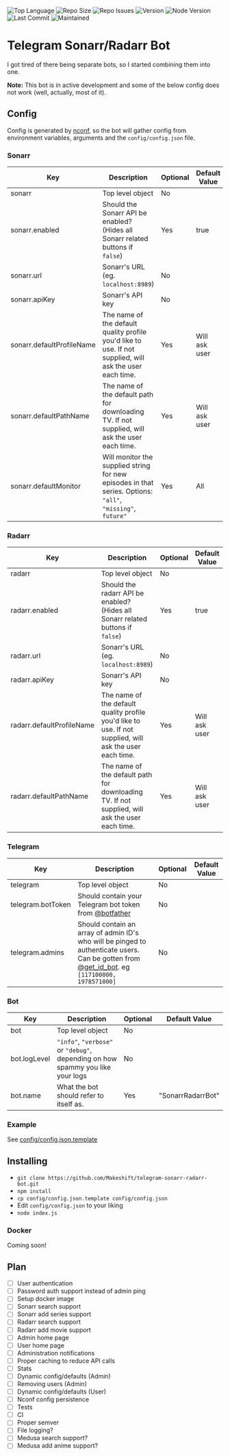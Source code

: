 ![Top Language](https://img.shields.io/github/languages/top/makeshift/telegram-sonarr-radarr-bot.svg)
![Repo Size](https://img.shields.io/github/repo-size/makeshift/telegram-sonarr-radarr-bot.svg)
![Repo Issues](https://img.shields.io/github/issues-raw/makeshift/telegram-sonarr-radarr-bot.svg)
![Version](https://img.shields.io/github/package-json/v/makeshift/telegram-sonarr-radarr-bot.svg)
![Node Version](https://img.shields.io/node/v/cli-highlight.svg)
![Last Commit](https://img.shields.io/github/last-commit/makeshift/telegram-sonarr-radarr-bot.svg)
![Maintained](https://img.shields.io/maintenance/yes/2019.svg)

# Telegram Sonarr/Radarr Bot

I got tired of there being separate bots, so I started combining them into one.

**Note:** This bot is in active development and some of the below config does not work (well, actually, most of it).

## Config

Config is generated by [nconf](https://github.com/indexzero/nconf), so the bot will gather config from environment variables, arguments and the `config/config.json` file.

### Sonarr

| **Key**                 | **Description**                                                                                                 | **Optional**    | **Default Value**   |
|--------------------   |------------------------------------------------------------------------------------------------------------   |------------   |-----------------  |
| sonarr                | Top level object                                                                                              | No            |                   |
| sonarr.enabled               | Should the Sonarr API be enabled? (Hides all Sonarr related buttons if `false`)                               | Yes           | true              |
| sonarr.url                   | Sonarr's URL (eg. `localhost:8989`)                                                                           | No            |                   |
| sonarr.apiKey                | Sonarr's API key                                                                                              | No            |                   |
| sonarr.defaultProfileName    | The name of the default quality profile you'd like to use.  If not supplied, will ask the user each time.     | Yes           | Will ask user     |
| sonarr.defaultPathName       | The name of the default path for downloading TV. If not supplied, will ask the user each time.                | Yes           | Will ask user     |
| sonarr.defaultMonitor        | Will monitor the supplied string for new episodes in that series. Options: `"all"`, `"missing"`, `future"`    | Yes           | All               |

### Radarr

| **Key**                 | **Description**                                                                                                 | **Optional**    | **Default Value**   |
|--------------------   |------------------------------------------------------------------------------------------------------------   |------------   |-----------------  |
| radarr                | Top level object                                                                                              | No            |                   |
| radarr.enabled               | Should the radarr API be enabled? (Hides all Sonarr related buttons if `false`)                               | Yes           | true              |
| radarr.url                   | Sonarr's URL (eg. `localhost:8989`)                                                                           | No            |                   |
| radarr.apiKey                | Sonarr's API key                                                                                              | No            |                   |
| radarr.defaultProfileName    | The name of the default quality profile you'd like to use.  If not supplied, will ask the user each time.     | Yes           | Will ask user     |
| radarr.defaultPathName       | The name of the default path for downloading TV. If not supplied, will ask the user each time.                | Yes           | Will ask user     |

### Telegram

| **Key**                 | **Description**                                                                                                 | **Optional**    | **Default Value**   |
|--------------------   |------------------------------------------------------------------------------------------------------------   |------------   |-----------------  |
| telegram              | Top level object                                                                                              | No            |                   |
| telegram.botToken              | Should contain your Telegram bot token from [@botfather](https://t.me/botfather)                                                        | No            |                   |
| telegram.admins                | Should contain an array of admin ID's who will be pinged to authenticate users. Can be gotten from [@get_id_bot](https://t.me/get_id_bot). eg `[117100000, 1978571000]` | No            |                   |

### Bot

| **Key**                 | **Description**                                                                                                 | **Optional**    | **Default Value**   |
|--------------------   |------------------------------------------------------------------------------------------------------------   |------------   |-----------------  |
| bot                   | Top level object                                                                                              | No            |                   |
| bot.logLevel              | `"info"`, `"verbose"` or `"debug"`, depending on how spammy you like your logs                                           | No            |                   |
| bot.name               | What the bot should refer to itself as. | Yes            | "SonarrRadarrBot"                  |

### Example

See [config/config.json.template](https://github.com/Makeshift/telegram-sonarr-radarr-bot/blob/master/config/config.json.template)

## Installing

* `git clone https://github.com/Makeshift/telegram-sonarr-radarr-bot.git`
* `npm install`
* `cp config/config.json.template config/config.json`
* Edit `config/config.json` to your liking
* `node index.js`

### Docker

Coming soon!

## Plan

- [ ] User authentication
- [ ] Password auth support instead of admin ping
- [ ] Setup docker image
- [ ] Sonarr search support
- [ ] Sonarr add series support
- [ ] Radarr search support
- [ ] Radarr add movie support
- [ ] Admin home page
- [ ] User home page
- [ ] Administration notifications
- [ ] Proper caching to reduce API calls
- [ ] Stats
- [ ] Dynamic config/defaults (Admin)
- [ ] Removing users (Admin)
- [ ] Dynamic config/defaults (User)
- [ ] Nconf config persistence
- [ ] Tests
- [ ] CI
- [ ] Proper semver
- [ ] File logging?
- [ ] Medusa search support?
- [ ] Medusa add anime support?
